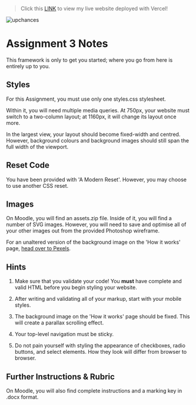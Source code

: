 >Click this [LINK](https://up-chances-class-project-5jzu4042w-julian-deleon.vercel.app/) to view my live website deployed with Vercel!

![upchances](https://github.com/julian-deleon/UpChances-class-project/assets/77114985/9ab6840b-9942-453f-805e-7b42fd86464a)

# Assignment 3 Notes

This framework is only to get you started; where you go from here is entirely up to you. 


## Styles

For this Assignment, you must use only one styles.css stylesheet. 

Within it, you will need multiple media queries. At 750px, your website must switch to a two-column layout; at 1160px, it will change its layout once more. 

In the largest view, your layout should become fixed-width and centred. However, background colours and background images should still span the full width of the viewport.


## Reset Code

You have been provided with 'A Modern Reset'. However, you may choose to use another CSS reset.


## Images

On Moodle, you will find an assets.zip file. Inside of it, you will find a number of SVG images. However, you will need to save and optimise all of your other images out from the provided Photoshop wireframe. 

For an unaltered version of the background image on the 'How it works' page, [head over to Pexels](https://www.pexels.com/photo/male-constructor-drawing-draft-on-paper-roll-3760529/).


## Hints

1. Make sure that you validate your code! You **must** have complete and valid HTML before you begin styling your website.

2. After writing and validating all of your markup, start with your mobile styles. 

3. The background image on the 'How it works' page should be fixed. This will create a parallax scrolling effect. 

4. Your top-level navigation must be sticky.

5. Do not pain yourself with styling the appearance of checkboxes, radio buttons, and select elements. How they look will differ from browser to browser. 


## Further Instructions & Rubric

On Moodle, you will also find complete instructions and a marking key in .docx format.
